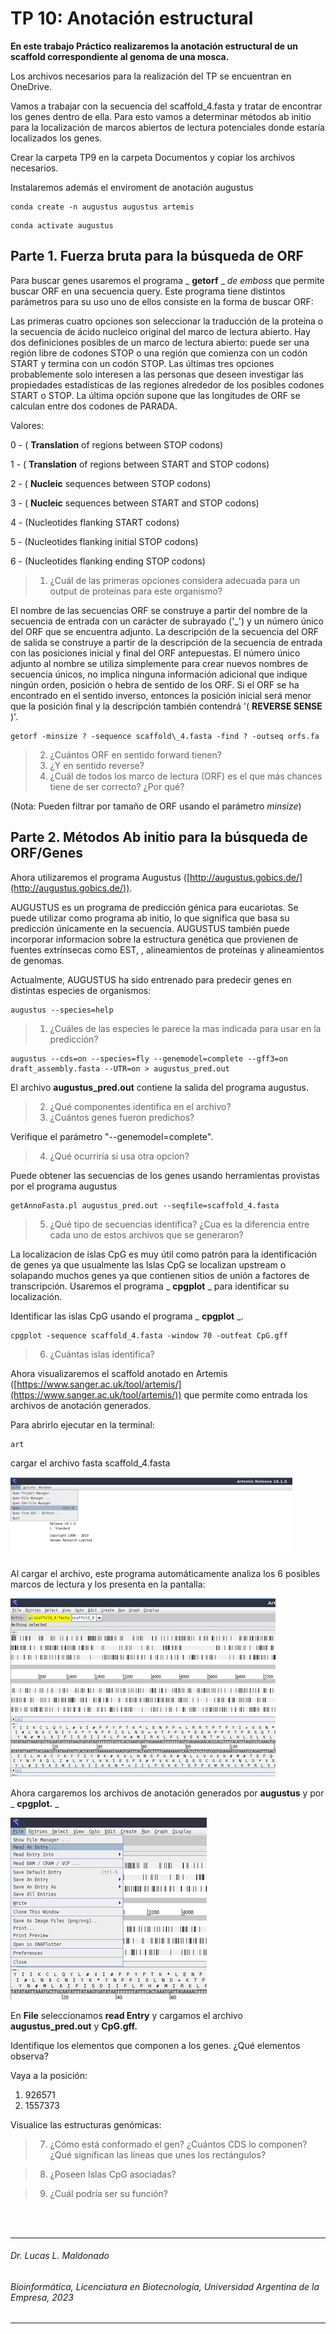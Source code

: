 # TP 10: Anotación estructural

**En este trabajo Práctico realizaremos la anotación estructural de un scaffold correspondiente al genoma de una mosca.**

Los archivos necesarios para la realización del TP se encuentran en OneDrive.

Vamos a trabajar con la secuencia del scaffold\_4.fasta y tratar de encontrar los genes dentro de ella. Para esto vamos a determinar métodos ab initio para la localización de marcos abiertos de lectura potenciales donde estaría localizados los genes.

Crear la carpeta TP9 en la carpeta Documentos y copiar los archivos necesarios.

Instalaremos además el enviroment de anotación augustus
```
conda create -n augustus augustus artemis
```
```
conda activate augustus
```
## Parte 1. Fuerza bruta para la búsqueda de ORF

Para buscar genes usaremos el programa _ **getorf** _ _de emboss_ que permite buscar ORF en una secuencia query. Este programa tiene distintos parámetros para su uso uno de ellos consiste en la forma de buscar ORF:

Las primeras cuatro opciones son seleccionar la traducción de la proteína o la secuencia de ácido nucleico original del marco de lectura abierto. Hay dos definiciones posibles de un marco de lectura abierto: puede ser una región libre de codones STOP o una región que comienza con un codón START y termina con un codón STOP. Las últimas tres opciones probablemente solo interesen a las personas que deseen investigar las propiedades estadísticas de las regiones alrededor de los posibles codones START o STOP. La última opción supone que las longitudes de ORF se calculan entre dos codones de PARADA.

Valores:

 0 - ( **Translation** of regions between STOP codons)
 
 1 - ( **Translation** of regions between START and STOP codons)
 
 2 - ( **Nucleic** sequences between STOP codons)
 
 3 - ( **Nucleic** sequences between START and STOP codons)
 
 4 - (Nucleotides flanking START codons)
 
 5 - (Nucleotides flanking initial STOP codons)
 
 6 - (Nucleotides flanking ending STOP codons)


> 1. ¿Cuál de las primeras opciones considera adecuada para un output de proteínas para este organismo?

El nombre de las secuencias ORF se construye a partir del nombre de la secuencia de entrada con un carácter de subrayado ('\_') y un número único del ORF que se encuentra adjunto. La descripción de la secuencia del ORF de salida se construye a partir de la descripción de la secuencia de entrada con las posiciones inicial y final del ORF antepuestas. El número único adjunto al nombre se utiliza simplemente para crear nuevos nombres de secuencia únicos, no implica ninguna información adicional que indique ningún orden, posición o hebra de sentido de los ORF. Si el ORF se ha encontrado en el sentido inverso, entonces la posición inicial será menor que la posición final y la descripción también contendrá '( **REVERSE SENSE** )'.
```
getorf -minsize ? -sequence scaffold\_4.fasta -find ? -outseq orfs.fa
```
> 2. ¿Cuántos ORF en sentido forward tienen?
> 3. ¿Y en sentido reverse?
> 4. ¿Cuál de todos los marco de lectura (ORF) es el que más chances tiene de ser correcto? ¿Por qué?

(Nota: Pueden filtrar por tamaño de ORF usando el parámetro _minsize_)

## Parte 2. Métodos Ab initio para la búsqueda de ORF/Genes

Ahora utilizaremos el programa Augustus ([http://augustus.gobics.de/](http://augustus.gobics.de/)).

AUGUSTUS es un programa de predicción génica para eucariotas. Se puede utilizar como programa ab initio, lo que significa que basa su predicción únicamente en la secuencia. AUGUSTUS también puede incorporar informacion sobre la estructura genética que provienen de fuentes extrínsecas como EST, , alineamientos de proteínas y alineamientos de genomas.

Actualmente, AUGUSTUS ha sido entrenado para predecir genes en distintas especies de organismos:
```
augustus --species=help
```
> 1. ¿Cuáles de las especies le parece la mas indicada para usar en la predicción?
```
augustus --cds=on --species=fly --genemodel=complete --gff3=on draft_assembly.fasta --UTR=on > augustus_pred.out
```
El archivo **augustus\_pred.out** contiene la salida del programa augustus.

> 2. ¿Qué componentes identifica en el archivo?
> 3. ¿Cuántos genes fueron predichos?

Verifique el parámetro "--genemodel=complete".

> 4. ¿Qué ocurriría si usa otra opcion?

Puede obtener las secuencias de los genes usando herramientas provistas por el programa augustus
```
getAnnoFasta.pl augustus_pred.out --seqfile=scaffold_4.fasta
```
> 5. ¿Qué tipo de secuencias identifica? ¿Cua es la diferencia entre cada uno de estos archivos que se generaron?

La localizacion de islas CpG es muy útil como patrón para la identificación de genes ya que usualmente las Islas CpG se localizan upstream o solapando muchos genes ya que contienen sitios de unión a factores de transcripción. Usaremos el programa _ **cpgplot** _ para identificar su localización.

Identificar las islas CpG usando el programa _ **cpgplot** _.
```
cpgplot -sequence scaffold_4.fasta -window 70 -outfeat CpG.gff
```
> 6. ¿Cuántas islas identifica?

Ahora visualizaremos el scaffold anotado en Artemis ([https://www.sanger.ac.uk/tool/artemis/](https://www.sanger.ac.uk/tool/artemis/)) que permite como entrada los archivos de anotación generados.

Para abrirlo ejecutar en la terminal:
```
art
```
cargar el archivo fasta scaffold\_4.fasta

![](https://github.com/BioinformaticaUADE/Bioinformatica-UADE/blob/main/img/img1_tp10.jpg)

Al cargar el archivo, este programa automáticamente analiza los 6 posibles marcos de lectura y los presenta en la pantalla:

![](https://github.com/BioinformaticaUADE/Bioinformatica-UADE/blob/main/img/img2_tp10.jpg)

Ahora cargaremos los archivos de anotación generados por **augustus** y por _ **cpgplot.** _

![](https://github.com/BioinformaticaUADE/Bioinformatica-UADE/blob/main/img/img3_tp10.png)

En **File** seleccionamos **read Entry** y cargamos el archivo **augustus\_pred.out** y **CpG.gff.**

Identifique los elementos que componen a los genes. ¿Qué elementos observa?

Vaya a la posición:

1. 926571
2. 1557373

Visualice las estructuras genómicas:

> 7. ¿Cómo está conformado el gen? ¿Cuántos CDS lo componen? ¿Qué significan las líneas que unes los rectángulos?

> 8. ¿Poseen Islas CpG asociadas?

> 9. ¿Cuál podría ser su función?


<br />
<br />

___
   ###### *Dr. Lucas L. Maldonado*
   ###### *Bioinformática, Licenciatura en Biotecnología, Universidad Argentina de la Empresa, 2023*
___
